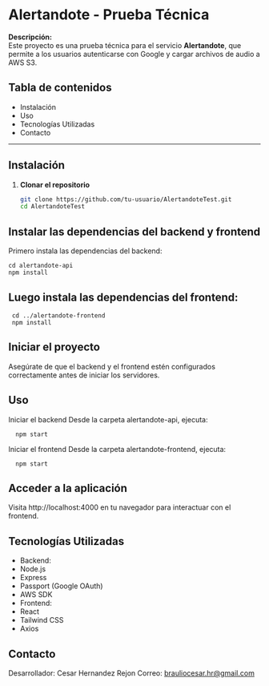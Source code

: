 # Alertandote - Prueba Técnica

**Descripción:**  
Este proyecto es una prueba técnica para el servicio **Alertandote**, que permite a los usuarios autenticarse con Google y cargar archivos de audio a AWS S3.

## Tabla de contenidos
- Instalación 
- Uso
- Tecnologías Utilizadas
- Contacto

---

## Instalación

1. **Clonar el repositorio**
   ```bash
   git clone https://github.com/tu-usuario/AlertandoteTest.git
   cd AlertandoteTest
## Instalar las dependencias del backend y frontend
Primero instala las dependencias del backend:
  
   
    cd alertandote-api
    npm install 
## Luego instala las dependencias del frontend:
   
     cd ../alertandote-frontend
     npm install
  

## Iniciar el proyecto
Asegúrate de que el backend y el frontend estén configurados correctamente antes de iniciar los servidores.

## Uso
Iniciar el backend Desde la carpeta alertandote-api, ejecuta:

      npm start
Iniciar el frontend Desde la carpeta alertandote-frontend, ejecuta:


      npm start

## Acceder a la aplicación
Visita http://localhost:4000 en tu navegador para interactuar con el frontend.


## Tecnologías Utilizadas
- Backend:
- Node.js
- Express
- Passport (Google OAuth)
- AWS SDK
- Frontend:
- React
- Tailwind CSS
- Axios


## Contacto
Desarrollador: Cesar Hernandez Rejon
Correo: brauliocesar.hr@gmail.com
